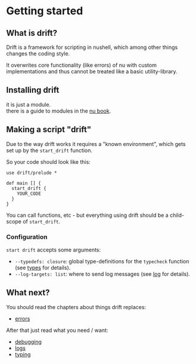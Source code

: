 # Getting started

## What is drift?

Drift is a framework for scripting in nushell, which among other things changes the coding style.

It overwrites core functionality (like errors) of nu with custom implementations
and thus cannot be treated like a basic utility-library.

## Installing drift

it is just a module.  
there is a guide to modules in the [nu book](https://www.nushell.sh/book/modules/using_modules.html#overview).

## Making a script "drift"

Due to the way drift works it requires a "known environment", which gets set up by the `start_drift` function.

So your code should look like this:

```nushell
use drift/prelude *

def main [] {
  start_drift {
    YOUR_CODE
  }
}
```

You can call functions, etc - but everything using drift should be a child-scope of `start_drift`.

### Configuration

`start drift` accepts some arguments:
* `--typedefs: closure`: global type-definitions for the `typecheck` function (see [types](./types.md) for details).
* `--log-targets: list`: where to send log messages (see [log](./log.md) for details).

## What next?

You should read the chapters about things drift replaces:
* [errors](./error.md)

After that just read what you need / want:
* [debugging](./debugging.md)
* [logs](./log.md)
* [typing](./types.md)
